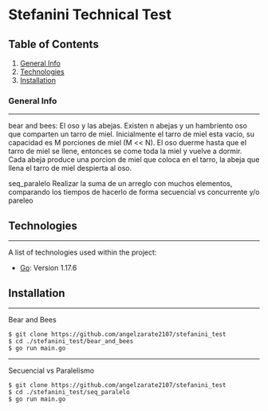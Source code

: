 # Stefanini Technical Test


## Table of Contents
1. [General Info](#general-info)
2. [Technologies](#technologies)
3. [Installation](#installation)
### General Info
***
bear and bees:
    El oso y las abejas.
    Existen n abejas y un hambriento oso que comparten un tarro de miel.
    Inicialmente el tarro de miel esta vacio,
    su capacidad es M porciones de miel (M << N).
    El oso duerme hasta que el tarro de miel se llene,
    entonces se come toda la miel y vuelve a dormir.
    Cada abeja produce una porcion de miel que coloca en el tarro,
    la abeja que llena el tarro de miel despierta al oso.

seq_paralelo
    Realizar la suma de un arreglo con muchos elementos, comparando los tiempos
    de hacerlo de forma secuencial vs concurrente y/o pareleo

## Technologies
***
A list of technologies used within the project:
* [Go](https://go.dev/): Version 1.17.6 
## Installation
***
Bear and Bees
```
$ git clone https://github.com/angelzarate2107/stefanini_test
$ cd ./stefanini_test/bear_and_bees
$ go run main.go

```
***
Secuencial vs Paralelismo 
```
$ git clone https://github.com/angelzarate2107/stefanini_test
$ cd ./stefanini_test/seq_paralelo
$ go run main.go
```
